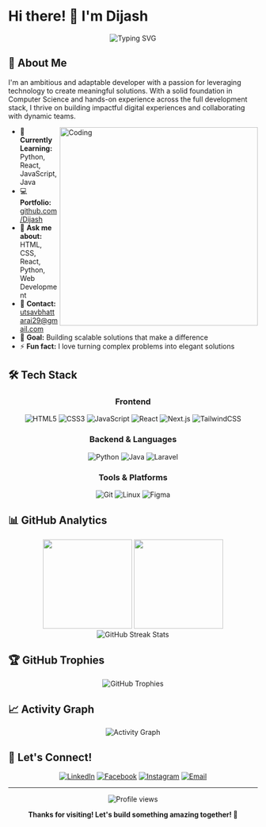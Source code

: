 # Hi there! 👋 I'm Dijash

<div align="center">
  <img src="https://readme-typing-svg.herokuapp.com?font=Fira+Code&weight=500&size=28&pause=1000&color=2196F3&center=true&vCenter=true&random=false&width=600&lines=Full-Stack+Developer;Problem+Solver;Tech+Enthusiast;Always+Learning" alt="Typing SVG" />
</div>

## 🚀 About Me

I'm an ambitious and adaptable developer with a passion for leveraging technology to create meaningful solutions. With a solid foundation in Computer Science and hands-on experience across the full development stack, I thrive on building impactful digital experiences and collaborating with dynamic teams.

<img align="right" alt="Coding" width="400" src="https://raw.githubusercontent.com/adamalston/adamalston/master/profile.gif">

- 🌱 **Currently Learning:** Python, React, JavaScript, Java
- 💻 **Portfolio:** [github.com/Dijash](https://github.com/Dijash)
- 💬 **Ask me about:** HTML, CSS, React, Python, Web Development
- 📧 **Contact:** utsavbhattarai29@gmail.com
- 🎯 **Goal:** Building scalable solutions that make a difference
- ⚡ **Fun fact:** I love turning complex problems into elegant solutions

## 🛠️ Tech Stack

<div align="center">

### Frontend
![HTML5](https://img.shields.io/badge/HTML5-E34F26?style=for-the-badge&logo=html5&logoColor=white)
![CSS3](https://img.shields.io/badge/CSS3-1572B6?style=for-the-badge&logo=css3&logoColor=white)
![JavaScript](https://img.shields.io/badge/JavaScript-F7DF1E?style=for-the-badge&logo=javascript&logoColor=black)
![React](https://img.shields.io/badge/React-20232A?style=for-the-badge&logo=react&logoColor=61DAFB)
![Next.js](https://img.shields.io/badge/Next.js-000000?style=for-the-badge&logo=next.js&logoColor=white)
![TailwindCSS](https://img.shields.io/badge/Tailwind_CSS-38B2AC?style=for-the-badge&logo=tailwind-css&logoColor=white)

### Backend & Languages
![Python](https://img.shields.io/badge/Python-3776AB?style=for-the-badge&logo=python&logoColor=white)
![Java](https://img.shields.io/badge/Java-ED8B00?style=for-the-badge&logo=java&logoColor=white)
![Laravel](https://img.shields.io/badge/Laravel-FF2D20?style=for-the-badge&logo=laravel&logoColor=white)

### Tools & Platforms
![Git](https://img.shields.io/badge/Git-F05032?style=for-the-badge&logo=git&logoColor=white)
![Linux](https://img.shields.io/badge/Linux-FCC624?style=for-the-badge&logo=linux&logoColor=black)
![Figma](https://img.shields.io/badge/Figma-F24E1E?style=for-the-badge&logo=figma&logoColor=white)

</div>

## 📊 GitHub Analytics

<div align="center">
  <img height="180em" src="https://github-readme-stats.vercel.app/api?username=dijash&show_icons=true&theme=tokyonight&include_all_commits=true&count_private=true"/>
  <img height="180em" src="https://github-readme-stats.vercel.app/api/top-langs/?username=dijash&layout=compact&langs_count=8&theme=tokyonight"/>
</div>

<div align="center">
  <img src="https://github-readme-streak-stats.herokuapp.com/?user=dijash&theme=tokyonight" alt="GitHub Streak Stats" />
</div>

## 🏆 GitHub Trophies
<div align="center">
  <img src="https://github-profile-trophy.vercel.app/?username=dijash&theme=tokyonight&no-frame=false&no-bg=false&margin-w=4" alt="GitHub Trophies" />
</div>

## 📈 Activity Graph
<div align="center">
  <img src="https://github-readme-activity-graph.vercel.app/graph?username=dijash&theme=tokyo-night&bg_color=1a1b27&color=70a5fd&line=70a5fd&point=bf91f3&area=true&hide_border=true" alt="Activity Graph" />
</div>

## 🤝 Let's Connect!

<div align="center">
  
[![LinkedIn](https://img.shields.io/badge/LinkedIn-0077B5?style=for-the-badge&logo=linkedin&logoColor=white)](https://linkedin.com/in/aarav-bhattarai)
[![Facebook](https://img.shields.io/badge/Facebook-1877F2?style=for-the-badge&logo=facebook&logoColor=white)](https://fb.com/utsav%20bhattari)
[![Instagram](https://img.shields.io/badge/Instagram-E4405F?style=for-the-badge&logo=instagram&logoColor=white)](https://instagram.com/dijash____)
[![Email](https://img.shields.io/badge/Email-D14836?style=for-the-badge&logo=gmail&logoColor=white)](mailto:utsavbhattarai29@gmail.com)

</div>

---

<div align="center">
  <img src="https://komarev.com/ghpvc/?username=dijash&label=Profile%20views&color=0e75b6&style=for-the-badge" alt="Profile views" />
  
  **Thanks for visiting! Let's build something amazing together! 🚀**
</div>
